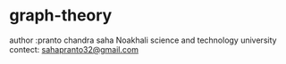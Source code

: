 # graph-theory
author :pranto chandra saha
Noakhali science and technology university 
contect: sahapranto32@gmail.com
